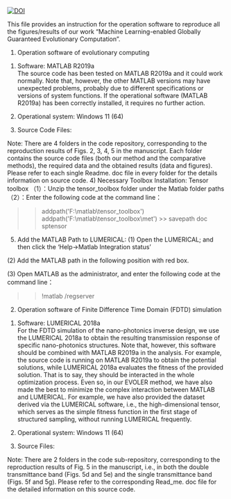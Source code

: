<a href="https://doi.org/10.5281/zenodo.7688653"><img src="https://zenodo.org/badge/DOI/10.5281/zenodo.7688653.svg" alt="DOI"></a>


This file provides an instruction for the operation software to reproduce all the figures/results of our work “Machine Learning-enabled
Globally Guaranteed Evolutionary Computation”.
1.	Operation software of evolutionary computing 
1)	Software:  MATLAB R2019a  
The source code has been tested on MATLAB R2019a and it could work normally. Note that, however, the other MATLAB versions may have unexpected problems, probably due to different specifications or versions of system functions. If the operational software (MATLAB R2019a) has been correctly installed, it requires no further action.  
 
2)	Operational system:    Windows 11 (64)
3)	Source Code Files:    
 
Note: There are 4 folders in the code repository, corresponding to the reproduction results of Figs. 2, 3, 4, 5 in the manuscript. 
Each folder contains the source code files (both our method and the comparative methods), the required data and the obtained results (data and figures). Please refer to each single Readme. doc file in every folder for the details information on source code. 
4)	Necessary Toolbox Installation: Tensor toolbox
  （1）：Unzip the tensor_toolbox folder under the Matlab folder paths
（2）：Enter the following code at the command line：
>> addpath('F:\matlab\tensor_toolbox')
>> addpath('F:\matlab\tensor_toolbox\met')  >> savepath 
>> doc sptensor
5)	Add the MATLAB Path to LUMERICAL:
(1)	Open the LUMERICAL; and then click the ‘Help->Matlab Integration status’
 
(2)	Add the MATLAB path in the following position with red box.
 
(3)	Open MATLAB as the administrator, and enter the following code at the command line：
>> !matlab /regserver
   
2.	Operation software of Finite Difference Time Domain (FDTD) simulation 
1)	Software:  LUMERICAL 2018a  
For the FDTD simulation of the nano-photonics inverse design, we use the LUMERICAL 2018a to obtain the resulting transmission response of specific nano-photonics structures. Note that, however, this software should be combined with MATLAB R2019a in the analysis. For example, the source code is running on MATLAB R2019a to obtain the potential solutions, while LUMERICAL 2018a evaluates the fitness of the provided solution. That is to say, they should be interacted in the whole optimization process.
Even so, in our EVOLER method, we have also made the best to minimize the complex interaction between MATLAB and LUMERICAL. For example, we have also provided the dataset derived via the LUMERICAL software, i.e., the high-dimensional tensor, which serves as the simple fitness function in the first stage of structured sampling, without running LUMERICAL frequently. 
  
2)	Operational system:    Windows 11 (64)
3)	Source Files:    
 
Note: There are 2 folders in the code sub-repository, corresponding to the reproduction results of Fig. 5 in the manuscript, i.e., in both the double transmittance band (Figs. 5d and 5e) and the single transmittance band (Figs. 5f and 5g). Please refer to the corresponding Read_me. doc file for the detailed information on this source code.
